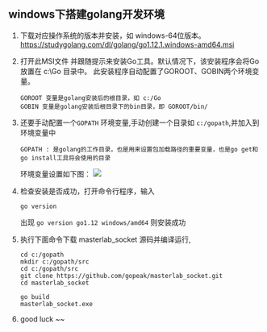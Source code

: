 
## windows下搭建golang开发环境
1. 下载对应操作系统的版本并安装，如 windows-64位版本。
https://studygolang.com/dl/golang/go1.12.1.windows-amd64.msi
2. 打开此MSI文件 并跟随提示来安装Go工具。默认情况下，该安装程序会将Go放置在 c:\Go 目录中。
   此安装程序自动配置了GOROOT、GOBIN两个环境变量。
   ```text
   GOROOT 变量是golang安装后的根目录，如 c:/Go  
   GOBIN 变量是golang安装后根目录下的bin目录，即 GOROOT/bin/
   ```
    
3. 还要手动配置一个`GOPATH` 环境变量,手动创建一个目录如 `c:/gopath`,并加入到环境变量中
    ```text
    GOPATH : 是golang的工作目录，也是用来设置包加载路径的重要变量，也是go get和go install工具将会使用的目录
    ```
   环境变量设置如下图：
   ![](http://www.masterlab.vip/docs/images/masterlab_socket/go_path.png)      

4. 检查安装是否成功，打开命令行程序，输入
    ```text
    go version
    ```
   出现 `go version go1.12 windows/amd64` 则安装成功
         
5. 执行下面命令下载 masterlab_socket 源码并编译运行,
    ```
    cd c:/gopath
    mkdir c:/gopath/src
    cd c:/gopath/src
    git clone https://github.com/gopeak/masterlab_socket.git
    cd masterlab_socket
    
    go build
    masterlab_socket.exe
    ```

 6. good luck ~~

 
